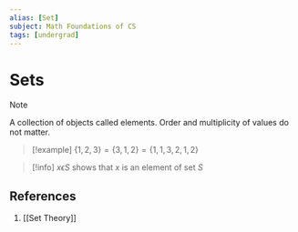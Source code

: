 ```yaml
---
alias: [Set]
subject: Math Foundations of CS
tags: [undergrad]
---
```

# Sets

> [!note]
> A collection of objects called elements. Order and multiplicity of values do not matter.

> [!example] 
> $\{1,2,3\} = \{3,1,2\} = \{1,1,3,2,1,2\}$

>[!info]
> $x\epsilon S$ shows that $x$ is an element of set $S$

## References
1. [[Set Theory]]